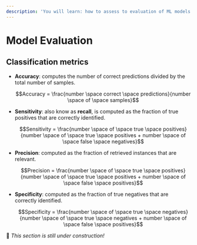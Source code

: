 ```yaml
---
description: 'You will learn: how to assess to evaluation of ML models.'
---
```


# Model Evaluation

## Classification metrics

* **Accuracy**: computes the number of correct predictions divided by the total number of samples.

  $$Accuracy = \frac{number \space correct \space predictions}{number \space of \space samples}$$

* **Sensitivity**: also know as **recall**, is computed as the fraction of true positives that are correctly identified.

  $$Sensitivity = \frac{number \space of \space true \space positives}{number \space of \space true \space positives + number \space of \space false \space negatives}$$

* **Precision**: computed as the fraction of retrieved instances that are relevant.

  $$Precision = \frac{number \space of \space true \space positives}{number \space of \space true \space positives + number \space of \space false \space positives}$$

* **Specificity**: computed as the fraction of true negatives that are correctly identified.

  $$Specificity = \frac{number \space of \space true \space negatives}{number \space of \space true \space negatives + number \space of \space false \space positives}$$

🚧 _This section is still under construction!_

